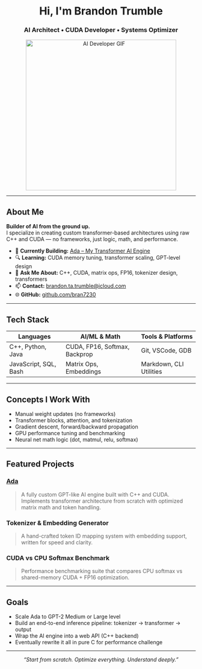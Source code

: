 <h1 align="center">Hi, I'm Brandon Trumble</h1>
<h3 align="center">AI Architect • CUDA Developer • Systems Optimizer</h3>

<p align="center">
  <img src="https://media.giphy.com/media/qgQUggAC3Pfv687qPC/giphy.gif" width="400" alt="AI Developer GIF" />
</p>

---

##  About Me

**Builder of AI from the ground up.**  
I specialize in creating custom transformer-based architectures using raw C++ and CUDA — no frameworks, just logic, math, and performance.

- 🔧 **Currently Building:** [Ada – My Transformer AI Engine](https://github.com/bran7230/CPP-AND-CUDA-AI)
- 🔍 **Learning:** CUDA memory tuning, transformer scaling, GPT-level design
- 💬 **Ask Me About:** C++, CUDA, matrix ops, FP16, tokenizer design, transformers
- 📫 **Contact:** brandon.ta.trumble@icloud.com  
- 🌐 **GitHub:** [github.com/bran7230](https://github.com/bran7230)

---

##  Tech Stack

| Languages            | AI/ML & Math                   | Tools & Platforms        |
|----------------------|--------------------------------|--------------------------|
| C++, Python, Java    | CUDA, FP16, Softmax, Backprop  | Git, VSCode, GDB |
| JavaScript, SQL, Bash| Matrix Ops, Embeddings         | Markdown, CLI Utilities  |

---

##  Concepts I Work With

- Manual weight updates (no frameworks)
- Transformer blocks, attention, and tokenization
- Gradient descent, forward/backward propagation
- GPU performance tuning and benchmarking
- Neural net math logic (dot, matmul, relu, softmax)

---

##  Featured Projects

### [Ada](https://github.com/bran7230/CPP-AND-CUDA-AI)
> A fully custom GPT-like AI engine built with C++ and CUDA.  
Implements transformer architecture from scratch with optimized matrix math and token handling.

### Tokenizer & Embedding Generator
> A hand-crafted token ID mapping system with embedding support, written for speed and clarity.

### CUDA vs CPU Softmax Benchmark
> Performance benchmarking suite that compares CPU softmax vs shared-memory CUDA + FP16 optimization.

---

##  Goals

- Scale Ada to GPT-2 Medium or Large level  
- Build an end-to-end inference pipeline: tokenizer → transformer → output  
- Wrap the AI engine into a web API (C++ backend)  
- Eventually rewrite it all in pure C for performance challenge

---

<p align="center"><i>“Start from scratch. Optimize everything. Understand deeply.”</i></p>
